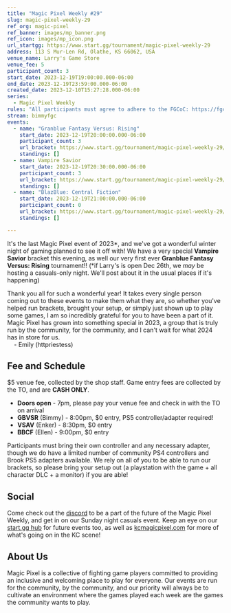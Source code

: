 ```yaml
---
title: "Magic Pixel Weekly #29"
slug: magic-pixel-weekly-29
ref_org: magic-pixel
ref_banner: images/mp_banner.png
ref_icon: images/mp_icon.png
url_startgg: https://www.start.gg/tournament/magic-pixel-weekly-29
address: 113 S Mur-Len Rd, Olathe, KS 66062, USA
venue_name: Larry's Game Store
venue_fee: 5
participant_count: 3
start_date: 2023-12-19T19:00:00.000-06:00
end_date: 2023-12-19T23:59:00.000-06:00
created_date: 2023-12-10T15:27:28.000-06:00
series:
  - Magic Pixel Weekly
rules: "All participants must agree to adhere to the FGCoC: https://fgcoc.com/"
stream: bimmyfgc
events:
  - name: "Granblue Fantasy Versus: Rising"
    start_date: 2023-12-19T20:00:00.000-06:00
    participant_count: 3
    url_bracket: https://www.start.gg/tournament/magic-pixel-weekly-29/events/granblue-fantasy-versus-rising/brackets/1533638/2306313
    standings: []
  - name: Vampire Savior
    start_date: 2023-12-19T20:30:00.000-06:00
    participant_count: 3
    url_bracket: https://www.start.gg/tournament/magic-pixel-weekly-29/events/vampire-savior/brackets/1533635/2306310
    standings: []
  - name: "BlazBlue: Central Fiction"
    start_date: 2023-12-19T21:00:00.000-06:00
    participant_count: 0
    url_bracket: https://www.start.gg/tournament/magic-pixel-weekly-29/events/blazblue-central-fiction/brackets/1533633/2306308
    standings: []

---
```


It's the last Magic Pixel event of 2023*, and we've got a wonderful winter night of gaming planned to see it off with! We have a very special **Vampire Savior** bracket this evening, as well our very first ever **Granblue Fantasy Versus: Rising** tournament!! (\*if Larry's is open Dec 26th, we _may_ be hosting a casuals-only night. We'll post about it in the usual places if it's happening)

Thank you all for such a wonderful year! It takes every single person coming out to these events to make them what they are, so whether you've helped run brackets, brought your setup, or simply just shown up to play some games, I am so incredibly grateful for you to have been a part of it. Magic Pixel has grown into something special in 2023, a group that is truly run by the community, for the community, and I can't wait for what 2024 has in store for us.  
&nbsp;&nbsp;&nbsp;&nbsp;\- Emily (httpriestess)

<!-- As always, in addition to the brackets posted below, casuals are welcome for any game all night as long as setups are available, so please bring your favorite game out! --> 

## Fee and Schedule
$5 venue fee, collected by the shop staff. Game entry fees are collected by the TO, and are **CASH ONLY**. 

- **Doors open** - 7pm, please pay your venue fee and check in with the TO on arrival
- **GBVSR** (Bimmy) - 8:00pm, $0 entry, PS5 controller/adapter required!
- **VSAV** (Enker) - 8:30pm, $0 entry 
- **BBCF** (Ellen) - 9:00pm, $0 entry

Participants must bring their own controller and any necessary adapter, though we do have a limited number of community PS4 controllers and Brook PS5 adapters available. We rely on all of you to be able to run our brackets, so please bring your setup out (a playstation with the game + all character DLC + a monitor) if you are able!  

## Social
Come check out the [discord](https://discord.gg/jkmn6CVrrQ) to be a part of the future of the Magic Pixel Weekly, and get in on our Sunday night casuals event. Keep an eye on our [start.gg hub](https://www.start.gg/hub/magic-pixel) for future events too, as well as [kcmagicpixel.com](https://kcmagicpixel.com) for more of what's going on in the KC scene!

## About Us

Magic Pixel is a collective of fighting game players committed to providing an inclusive and welcoming place to play for everyone. Our events are run for the community, by the community, and our priority will always be to cultivate an environment where the games played each week are the games the community wants to play.
  